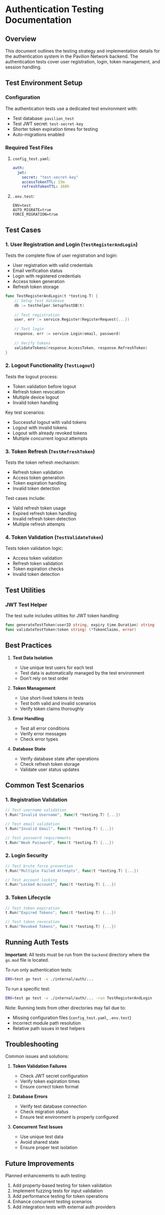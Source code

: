 # Authentication Testing Documentation

## Overview

This document outlines the testing strategy and implementation details for the authentication system in the Pavilion Network backend. The authentication tests cover user registration, login, token management, and session handling.

## Test Environment Setup

### Configuration

The authentication tests use a dedicated test environment with:

- Test database: `pavilion_test`
- Test JWT secret: `test-secret-key`
- Shorter token expiration times for testing
- Auto-migrations enabled

### Required Test Files

1. `config_test.yaml`:
   ```yaml
   auth:
     jwt:
       secret: "test-secret-key"
       accessTokenTTL: 15m
       refreshTokenTTL: 168h
   ```

2. `.env.test`:
   ```env
   ENV=test
   AUTO_MIGRATE=true
   FORCE_MIGRATION=true
   ```

## Test Cases

### 1. User Registration and Login (`TestRegisterAndLogin`)

Tests the complete flow of user registration and login:
- User registration with valid credentials
- Email verification status
- Login with registered credentials
- Access token generation
- Refresh token storage

```go
func TestRegisterAndLogin(t *testing.T) {
    // Setup test database
    db := testhelper.SetupTestDB(t)
    
    // Test registration
    user, err := service.Register(RegisterRequest{...})
    
    // Test login
    response, err := service.Login(email, password)
    
    // Verify tokens
    validateTokens(response.AccessToken, response.RefreshToken)
}
```

### 2. Logout Functionality (`TestLogout`)

Tests the logout process:
- Token validation before logout
- Refresh token revocation
- Multiple device logout
- Invalid token handling

Key test scenarios:
- Successful logout with valid tokens
- Logout with invalid tokens
- Logout with already revoked tokens
- Multiple concurrent logout attempts

### 3. Token Refresh (`TestRefreshToken`)

Tests the token refresh mechanism:
- Refresh token validation
- Access token generation
- Token expiration handling
- Invalid token detection

Test cases include:
- Valid refresh token usage
- Expired refresh token handling
- Invalid refresh token detection
- Multiple refresh attempts

### 4. Token Validation (`TestValidateToken`)

Tests token validation logic:
- Access token validation
- Refresh token validation
- Token expiration checks
- Invalid token detection

## Test Utilities

### JWT Test Helper

The test suite includes utilities for JWT token handling:

```go
func generateTestToken(userID string, expiry time.Duration) string
func validateTestToken(token string) (*TokenClaims, error)
```

## Best Practices

1. **Test Data Isolation**
   - Use unique test users for each test
   - Test data is automatically managed by the test environment
   - Don't rely on test order

2. **Token Management**
   - Use short-lived tokens in tests
   - Test both valid and invalid scenarios
   - Verify token claims thoroughly

3. **Error Handling**
   - Test all error conditions
   - Verify error messages
   - Check error types

4. **Database State**
   - Verify database state after operations
   - Check refresh token storage
   - Validate user status updates

## Common Test Scenarios

### 1. Registration Validation

```go
// Test username validation
t.Run("Invalid Username", func(t *testing.T) {...})

// Test email validation
t.Run("Invalid Email", func(t *testing.T) {...})

// Test password requirements
t.Run("Weak Password", func(t *testing.T) {...})
```

### 2. Login Security

```go
// Test brute force prevention
t.Run("Multiple Failed Attempts", func(t *testing.T) {...})

// Test account locking
t.Run("Locked Account", func(t *testing.T) {...})
```

### 3. Token Lifecycle

```go
// Test token expiration
t.Run("Expired Tokens", func(t *testing.T) {...})

// Test token revocation
t.Run("Revoked Tokens", func(t *testing.T) {...})
```

## Running Auth Tests

**Important**: All tests must be run from the `backend` directory where the `go.mod` file is located.

To run only authentication tests:

```bash
ENV=test go test -v ./internal/auth/...
```

To run a specific test:

```bash
ENV=test go test -v ./internal/auth/... -run TestRegisterAndLogin
```

Note: Running tests from other directories may fail due to:
- Missing configuration files (`config_test.yaml`, `.env.test`)
- Incorrect module path resolution
- Relative path issues in test helpers

## Troubleshooting

Common issues and solutions:

1. **Token Validation Failures**
   - Check JWT secret configuration
   - Verify token expiration times
   - Ensure correct token format

2. **Database Errors**
   - Verify test database connection
   - Check migration status
   - Ensure test environment is properly configured

3. **Concurrent Test Issues**
   - Use unique test data
   - Avoid shared state
   - Ensure proper test isolation

## Future Improvements

Planned enhancements to auth testing:

1. Add property-based testing for token validation
2. Implement fuzzing tests for input validation
3. Add performance testing for token operations
4. Enhance concurrent testing scenarios
5. Add integration tests with external auth providers 